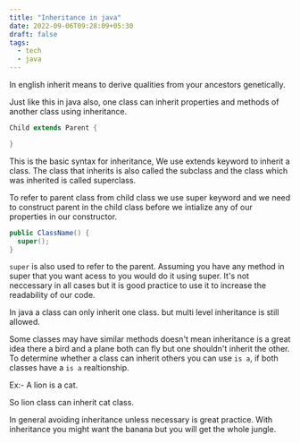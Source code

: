 ```yaml
---
title: "Inheritance in java"
date: 2022-09-06T09:28:09+05:30
draft: false
tags: 
  - tech
  - java
---
```


In english inherit means to derive qualities from your ancestors genetically.

Just like this in java also, one class can inherit properties and methods of another class using inheritance. 


```java
Child extends Parent {

}

```

This  is the basic syntax for inheritance, We use extends keyword to inherit a class. The class that inherits is also called the subclass and the class which was inherited is called superclass.

To refer to parent class from child class we use super keyword and we need to construct parent in the child class before we intialize any of our properties in our constructor.


```java 
public ClassName() {
  super();
}
```

`super` is also used to refer to the parent. Assuming you have any method in super that you want acess to you would do it using super. It's not neccessary in all cases but it is good practice to use it to increase the readability of our code.


In java a class can only inherit one class. but multi level inheritance is still allowed.

Some classes may have similar methods doesn't mean inheritance is a great idea there a bird and a plane both can fly but one shouldn't inherit the other. To determine whether a class can inherit others you can use `is a`, if both classes have a `is a` realtionship.

Ex:- A lion is a cat.

So lion class can inherit cat class.


In general avoiding inheritance unless necessary is great practice. With inheritance you might want the banana but you will get the whole jungle.